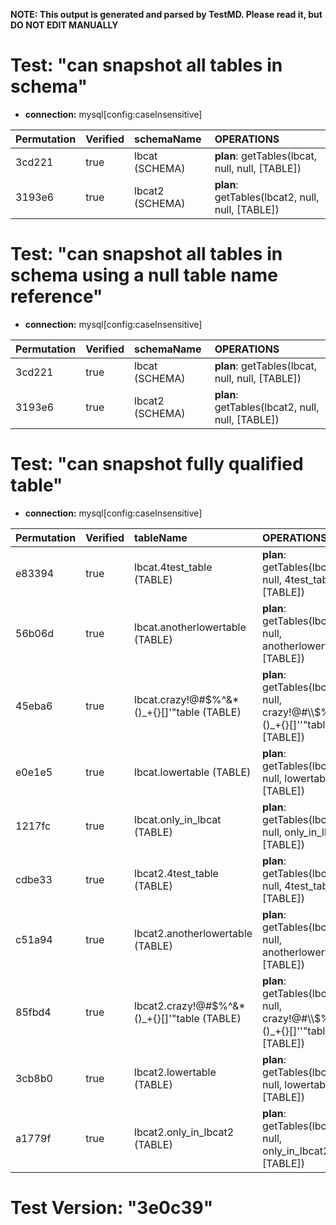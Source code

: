 **NOTE: This output is generated and parsed by TestMD. Please read it, but DO NOT EDIT MANUALLY**

# Test: "can snapshot all tables in schema" #

- **connection:** mysql[config:caseInsensitive]

| Permutation | Verified | schemaName      | OPERATIONS
| :---------- | :------- | :-------------- | :------
| 3cd221      | true     | lbcat (SCHEMA)  | **plan**: getTables(lbcat, null, null, [TABLE])
| 3193e6      | true     | lbcat2 (SCHEMA) | **plan**: getTables(lbcat2, null, null, [TABLE])

# Test: "can snapshot all tables in schema using a null table name reference" #

- **connection:** mysql[config:caseInsensitive]

| Permutation | Verified | schemaName      | OPERATIONS
| :---------- | :------- | :-------------- | :------
| 3cd221      | true     | lbcat (SCHEMA)  | **plan**: getTables(lbcat, null, null, [TABLE])
| 3193e6      | true     | lbcat2 (SCHEMA) | **plan**: getTables(lbcat2, null, null, [TABLE])

# Test: "can snapshot fully qualified table" #

- **connection:** mysql[config:caseInsensitive]

| Permutation | Verified | tableName                                    | OPERATIONS
| :---------- | :------- | :------------------------------------------- | :------
| e83394      | true     | lbcat.4test_table (TABLE)                    | **plan**: getTables(lbcat, null, 4test_table, [TABLE])
| 56b06d      | true     | lbcat.anotherlowertable (TABLE)              | **plan**: getTables(lbcat, null, anotherlowertable, [TABLE])
| 45eba6      | true     | lbcat.crazy!@#\$%^&*()_+{}[]'"table (TABLE)  | **plan**: getTables(lbcat, null, crazy!@#\\\\$%^&*()_+{}[]''"table, [TABLE])
| e0e1e5      | true     | lbcat.lowertable (TABLE)                     | **plan**: getTables(lbcat, null, lowertable, [TABLE])
| 1217fc      | true     | lbcat.only_in_lbcat (TABLE)                  | **plan**: getTables(lbcat, null, only_in_lbcat, [TABLE])
| cdbe33      | true     | lbcat2.4test_table (TABLE)                   | **plan**: getTables(lbcat2, null, 4test_table, [TABLE])
| c51a94      | true     | lbcat2.anotherlowertable (TABLE)             | **plan**: getTables(lbcat2, null, anotherlowertable, [TABLE])
| 85fbd4      | true     | lbcat2.crazy!@#\$%^&*()_+{}[]'"table (TABLE) | **plan**: getTables(lbcat2, null, crazy!@#\\\\$%^&*()_+{}[]''"table, [TABLE])
| 3cb8b0      | true     | lbcat2.lowertable (TABLE)                    | **plan**: getTables(lbcat2, null, lowertable, [TABLE])
| a1779f      | true     | lbcat2.only_in_lbcat2 (TABLE)                | **plan**: getTables(lbcat2, null, only_in_lbcat2, [TABLE])

# Test Version: "3e0c39" #